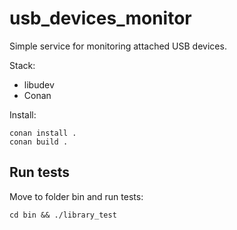 # usb_devices_monitor

Simple service for monitoring attached USB devices.

Stack:
- libudev
- Conan

Install:

```
conan install .
conan build .
```


## Run tests

Move to folder bin and run tests:

```
cd bin && ./library_test
```

